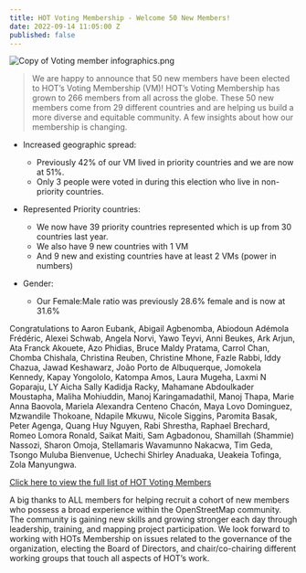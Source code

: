 ```yaml
---
title: HOT Voting Membership - Welcome 50 New Members!
date: 2022-09-14 11:05:00 Z
published: false
---
```


![Copy of Voting member infographics.png](/uploads/Copy%20of%20Voting%20member%20infographics.png)

> We are happy to announce that 50 new members have been elected to HOT’s Voting Membership (VM)! HOT’s Voting Membership has grown to 266 members from all across the globe. These 50 new members come from 29 different countries and are helping us build a more diverse and equitable community. A few insights about how our membership is changing.

* Increased geographic spread: 
  * Previously 42% of our VM lived in priority countries and we are now at 51%. 
  * Only 3 people were voted in during this election who live in non-priority countries. 

* Represented Priority countries:
  * We now have 39 priority countries represented which is up from 30 countries last year. 
  * We also have 9 new countries with 1 VM
  * And 9 new and existing countries have at least 2 VMs (power in numbers)
 
* Gender:
  * Our Female:Male ratio was previously 28.6% female and is now at 31.6%

Congratulations to Aaron Eubank, Abigail Agbenomba, Abiodoun Adémola Frédéric, Alexei Schwab, Angela Norvi, Yawo Teyvi, Anni Beukes, Ark Arjun, Ata Franck Akouete, Azo Phidias, Bruce Maldy Pratama, Carrol Chan, Chomba Chishala, Christina Reuben, Christine Mhone, Fazle Rabbi, Iddy Chazua, Jawad Keshawarz, João Porto de Albuquerque, Jomokela Kennedy, Kapay Yongololo, Katompa Amos, Laura Mugeha, Laxmi N Goparaju, LY Aicha Sally Kadidja Racky, Mahamane Abdoulkader Moustapha, Maliha Mohiuddin, Manoj Karingamadathil, Manoj Thapa, Marie Anna Baovola, Mariela Alexandra Centeno Chacón, Maya Lovo Dominguez, Mzwandile Thokoane, Ndapile Mkuwu, Nicole Siggins, Paromita Basak, Peter Agenga, Quang Huy Nguyen, Rabi Shrestha, Raphael Brechard, Romeo Lomora Ronald, Saikat Maiti, Sam Agbadonou, Shamillah (Shammie) Nassozi, Sharon Omoja, Stellamaris Wavamunno Nakacwa, Tim Geda, Tsongo Muluba Bienvenue, Uchechi Shirley Anaduaka, Ueakeia Tofinga, Zola Manyungwa. 


[Click here to view the full list of HOT Voting Members](http://https://www.hotosm.org/voting-members)

A big thanks to ALL members for helping recruit a cohort of new members who possess a broad experience within the OpenStreetMap community. The community is gaining new skills and  growing stronger each day through leadership, training, and mapping project participation. We look forward to working with HOTs Membership on issues related to the governance of the organization, electing the Board of Directors, and chair/co-chairing different working groups that touch all aspects of HOT’s work. 



